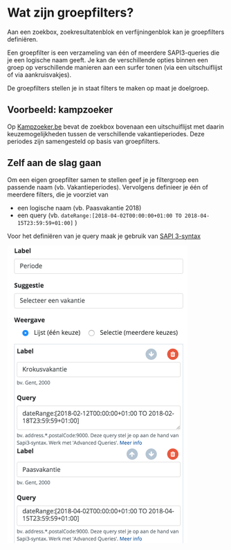 ---
---

# Wat zijn groepfilters?

Aan een zoekbox, zoekresultatenblok en verfijningenblok kan je groepfilters definiëren. 

Een groepfilter is een verzameling van één of meerdere SAPI3-queries die je een logische naam geeft. Je kan de verschillende opties binnen een groep op verschillende manieren aan een surfer tonen (via een uitschuiflijst of via aankruisvakjes).

De groepfilters stellen je in staat filters te maken op maat je doelgroep. 

## Voorbeeld: kampzoeker
Op [Kampzoeker.be](https://www.kampzoeker.be) bevat de zoekbox bovenaan een uitschuiflijst met daarin keuzemogelijkheden tussen de verschillende vakantieperiodes.
Deze periodes zijn samengesteld op basis van groepfilters.

## Zelf aan de slag gaan
Om een eigen groepfilter samen te stellen geef je je filtergroep een passende naam (vb. Vakantieperiodes). 
Vervolgens definieer je één of meerdere filters, die je voorziet van
* een logische naam (vb. Paasvakantie 2018)
* een query (vb. ```dateRange:[2018-04-02T00:00:00+01:00 TO 2018-04-15T23:59:59+01:00]``` ) 

Voor het definiëren van je query maak je gebruik van [SAPI 3-syntax](http://documentatie.uitdatabank.be/content/search_api_3/latest/getting-started/)

![Kampzoeker](/img/kampzoeker.png "Kampzoeker")

